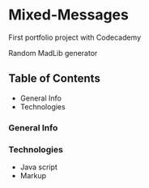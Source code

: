 # Mixed-Messages
First portfolio project with Codecademy

Random MadLib generator

## Table of Contents

* General Info
* Technologies


### General Info


### Technologies
* Java script
* Markup